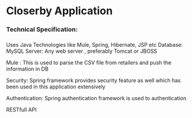 # Closerby Application #

### Technical Specification:
 ###

Uses Java Technologies like Mule, Spring, Hibernate, JSP etc
Database: MySQL
Server: Any web server , preferably Tomcat or JBOSS

Mule : This is used to parse the CSV file from retailers and push the information in DB

Security: Spring framework provides security feature as well which has been used in this application extensively

Authentication: Spring authentication framework is used to authentication       


RESTfull API
